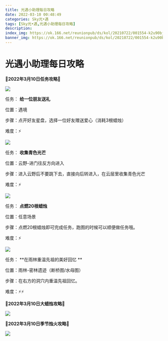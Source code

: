 ```yaml
---
title: 光遇小助理每日攻略
date: 2022-03-10 00:48:49
categories: Sky光•遇
tags: [Sky光•遇,光遇小助理每日攻略]
description: 
index_img: https://ok.166.net/reunionpub/ds/kol/20210722/001554-k2u90bj7ay.png?imageView&thumbnail=600x0&type=jpg
banner_img: https://ok.166.net/reunionpub/ds/kol/20210722/001554-k2u90bj7ay.png?imageView&thumbnail=600x0&type=jpg
---
```

# 光遇小助理每日攻略
**🌊2022年3月10日任务攻略🌊**

![](https://ok.166.net/reunionpub/ds/kol/20220310/000617-be91lhu5ms.png)

任务： **给一位朋友送礼**

位置：遇境

步骤：点开好友星盘，选择一位好友赠送爱心（消耗3根蜡烛）

难度：⚡

![](https://ok.166.net/reunionpub/ds/kol/20220310/000655-n0jv2e6rt7.png)

任务： **收集青色光芒**

位置：云野-进门往反方向进入

步骤：进入云野后不要跳下去，直接向后转进入，在云层里收集青色光芒

难度：⚡

![](https://ok.166.net/reunionpub/ds/kol/20220310/000726-4uf2n5c3aj.png)

任务： **点燃20根蜡烛**

位置：任意场景

步骤：点燃20根蜡烛即可完成任务，跑图的时候可以顺便做任务哦。

难度：⚡

  

![](https://ok.166.net/reunionpub/ds/kol/20220310/001549-ebam6tqscd.png)

任务： **在雨林重温先祖的美好回忆  **

位置：雨林-密林遗迹（断桥图/水母图）

步骤：在右方的洞穴内重温先祖回忆。

难度：⚡⚡

 **🌊2022年3月10日大蜡烛攻略🌊**

![](https://ok.166.net/reunionpub/ds/kol/20220310/000846-5qdyk76u04.png)

  

 **🌊2022年3月10日季节烛火攻略🌊**

![](https://ok.166.net/reunionpub/ds/kol/20220310/001027-jhnm5v0k81.png)

  

